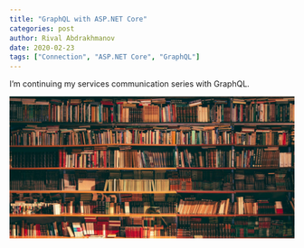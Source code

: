 ```yaml
---
title: "GraphQL with ASP.NET Core"
categories: post
author: Rival Abdrakhmanov
date: 2020-02-23
tags: ["Connection", "ASP.NET Core", "GraphQL"]
---
```

I’m continuing my services communication series with GraphQL. 

![Title image](/images/2020-02-23-graphql-with-asp-net-core/cover_graphql_with_asp_net_core.jpg)